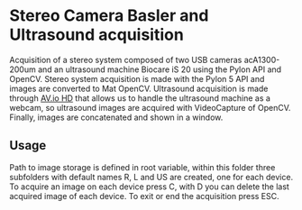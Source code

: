 # Stereo Camera Basler and Ultrasound acquisition

Acquisition of a stereo system composed of two USB cameras acA1300-200um and an ultrasound machine Biocare iS 20 using the Pylon API and OpenCV.
Stereo system acquisition is made with the Pylon 5 API and images are converted to Mat OpenCV. Ultrasound acquisition is made through [AV.io HD](https://www.epiphan.com/products/avio-hd/) that allows us to handle the ultrasound machine as a webcam, so ultrasound images are acquired with VideoCapture of OpenCV. Finally, images are concatenated and shown in a window.

## Usage

Path to image storage is defined in root variable, within this folder three subfolders with default names R, L and US are created, one for each device. To acquire an image on each device press C, with D you can delete the last acquired image of each device. To exit or end the acquisition press ESC.